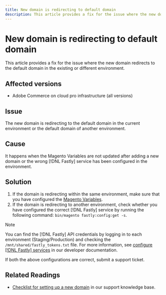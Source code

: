 ```yaml
---
title: New domain is redirecting to default domain
description: This article provides a fix for the issue where the new domain redirects to the default domain in the existing or different environment.
---
```

# New domain is redirecting to default domain

This article provides a fix for the issue where the new domain redirects to the default domain in the existing or different environment.

## Affected versions

* Adobe Commerce on cloud pro infrastructure (all versions)

## Issue

The new domain is redirecting to the default domain in the current environment or the default domain of another environment.

## Cause

It happens when the Magento Variables are not updated after adding a new domain or the wrong [!DNL Fastly] service has been configured in the environment.

## Solution

1. If the domain is redirecting within the same environment, make sure that you have configured the [Magento Variables](https://experienceleague.adobe.com/docs/commerce-cloud-service/user-guide/configure-store/multiple-sites.html#modify-variables).
1. If the domain is redirecting to another environment, check whether you have configured the correct [!DNL Fastly] service by running the following command: `bin/magento fastly:config:get -s`.

>[!NOTE]
>
>You can find the [!DNL Fastly] API credentials by logging in to each environment (Staging/Production) and checking the `/mnt/shared/fastly_tokens.txt` file. For more information, see [configure [!DNL Fastly] services](https://experienceleague.adobe.com/docs/commerce-cloud-service/user-guide/cdn/setup-fastly/fastly-configuration.html) in our developer documentation.

If both the above configurations are correct, submit a support ticket.

## Related Readings

* [Checklist for setting up a new domain](https://experienceleague.adobe.com/docs/commerce-knowledge-base/kb/how-to/checklist-for-setting-up-a-new-domain.html) in our support knowledge base.
